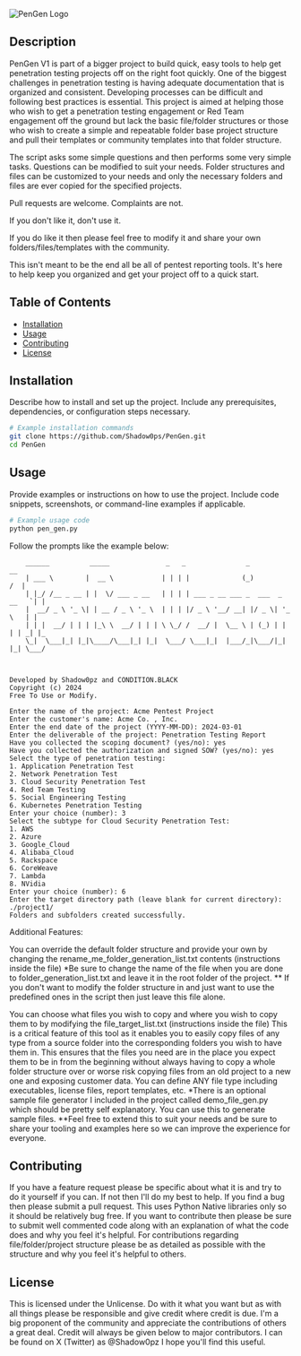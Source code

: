 ![PenGen Logo](images/PenGen_logo.png)



## Description

PenGen V1 is part of a bigger project to build quick, easy tools to help get penetration testing projects off on the right foot quickly.
One of the biggest challenges in penetration testing is having adequate documentation that is organized and consistent. Developing processes can be difficult and following best practices is essential.
This project is aimed at helping those who wish to get a penetration testing engagement or Red Team engagement off the ground but lack the basic file/folder structures or those who wish to create a simple and repeatable folder base project structure and pull their templates or community templates into that folder structure.

The script asks some simple questions and then performs some very simple tasks.
Questions can be modified to suit your needs.
Folder structures and files can be customized to your needs and only the necessary folders and files are ever copied for the specified projects.

Pull requests are welcome. 
Complaints are not. 

If you don't like it, don't use it. 

If you do like it then please feel free to modify it and share your own folders/files/templates with the community.

This isn't meant to be the end all be all of pentest reporting tools. It's here to help keep you organized and get your project off to a quick start.

## Table of Contents

- [Installation](#installation)
- [Usage](#usage)
- [Contributing](#contributing)
- [License](#license)

## Installation

Describe how to install and set up the project. Include any prerequisites, dependencies, or configuration steps necessary.

```bash
# Example installation commands
git clone https://github.com/Shadow0ps/PenGen.git
cd PenGen
```

## Usage

Provide examples or instructions on how to use the project. Include code snippets, screenshots, or command-line examples if applicable.

```python
# Example usage code
python pen_gen.py
```

Follow the prompts like the example below:

```
    ______          _____              _   _               _               __  
    | ___ \        |  __ \            | | | |             (_)             /  | 
    | |_/ /__ _ __ | |  \/ ___ _ __   | | | | ___ _ __ ___ _  ___  _ __   `| | 
    |  __/ _ \ '_ \| | __ / _ \ '_ \  | | | |/ _ \ '__/ __| |/ _ \| '_ \   | | 
    | | |  __/ | | | |_\ \  __/ | | | \ \_/ /  __/ |  \__ \ | (_) | | | | _| |_
    \_|  \___|_| |_|\____/\___|_| |_|  \___/ \___|_|  |___/_|\___/|_| |_| \___/
                                                                                                        
                                                                                                        
    
Developed by Shadow0pz and CONDITION.BLACK
Copyright (c) 2024
Free To Use or Modify.

Enter the name of the project: Acme Pentest Project
Enter the customer's name: Acme Co. , Inc.
Enter the end date of the project (YYYY-MM-DD): 2024-03-01
Enter the deliverable of the project: Penetration Testing Report
Have you collected the scoping document? (yes/no): yes
Have you collected the authorization and signed SOW? (yes/no): yes
Select the type of penetration testing:
1. Application Penetration Test
2. Network Penetration Test
3. Cloud Security Penetration Test
4. Red Team Testing
5. Social Engineering Testing
6. Kubernetes Penetration Testing
Enter your choice (number): 3
Select the subtype for Cloud Security Penetration Test:
1. AWS
2. Azure
3. Google_Cloud
4. Alibaba_Cloud
5. Rackspace
6. CoreWeave
7. Lambda
8. NVidia
Enter your choice (number): 6
Enter the target directory path (leave blank for current directory): ./project1/
Folders and subfolders created successfully.
```

Additional Features:

You can override the default folder structure and provide your own by changing the rename_me_folder_generation_list.txt contents (instructions inside the file)
*Be sure to change the name of the file when you are done to folder_generation_list.txt and leave it in the root folder of the project.
** If you don't want to modify the folder structure in and just want to use the predefined ones in the script then just leave this file alone.

You can choose what files you wish to copy and where you wish to copy them to by modifying the file_target_list.txt (instructions inside the file)
This is a critical feature of this tool as it enables you to easily copy files of any type from a source folder into the corresponding folders you wish to have them in.
This ensures that the files you need are in the place you expect them to be in from the beginning without always having to copy a whole folder structure over or worse
risk copying files from an old project to a new one and exposing customer data. You can define ANY file type including executables, license files, report templates, etc.
*There is an optional sample file generator I included in the project called demo_file_gen.py which should be pretty self explanatory. You can use this to generate sample files.
**Feel free to extend this to suit your needs and be sure to share your tooling and examples here so we can improve the experience for everyone.



## Contributing

If you have a feature request please be specific about what it is and try to do it yourself if you can. If not then I'll do my best to help.
If you find a bug then please submit a pull request. This uses Python Native libraries only so it should be relatively bug free.
If you want to contribute then please be sure to submit well commented code along with an explanation of what the code does and why you feel it's helpful.
For contributions regarding file/folder/project structure please be as detailed as possible with the structure and why you feel it's helpful to others.

## License

This is licensed under the Unlicense. Do with it what you want but as with all things please be responsible and give credit where credit is due.
I'm a big proponent of the community and appreciate the contributions of others a great deal. Credit will always be given below to major contributors.
I can be found on X (Twitter) as @Shadow0pz
I hope you'll find this useful.

